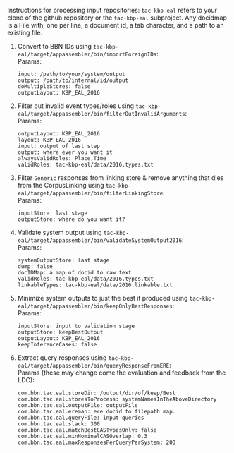 Instructions for processing input repositories:
`tac-kbp-eal` refers to your clone of the github repository or the `tac-kbp-eal` subproject.
Any docidmap is a File with, one per line, a document id, a tab character, and a path to an existing file.

1. Convert to BBN IDs using `tac-kbp-eal/target/appassembler/bin/importForeignIDs`:  
    Params:

    ```
    input: /path/to/your/system/output
    output: /path/to/internal/id/output
    doMultipleStores: false
    outputLayout: KBP_EAL_2016
    ```

2. Filter out invalid event types/roles using `tac-kbp-eal/target/appassembler/bin/filterOutInvalidArguments`:  
    Params:

    ```
    outputLayout: KBP_EAL_2016
    layout: KBP_EAL_2016
    input: output of last step
    output: where ever you want it
    alwaysValidRoles: Place,Time
    validRoles: tac-kbp-eal/data/2016.types.txt
    ```

3. Filter `Generic` responses from linking store & remove anything that dies from the CorpusLinking using `tac-kbp-eal/target/appassembler/bin/filterLinkingStore`:  
    Params:

    ```
    inputStore: last stage
    outputStore: where do you want it?
    ```
    
4. Validate system output using `tac-kbp-eal/target/appassembler/bin/validateSystemOutput2016`:  
    Params:

    ```
    systemOutputStore: last stage
    dump: false
    docIDMap: a map of docid to raw text
    validRoles: tac-kbp-eal/data/2016.types.txt
    linkableTypes: tac-kbp-eal/data/2016.linkable.txt
    ```
    
5. Minimize system outputs to just the best it produced using `tac-kbp-eal/target/appassembler/bin/keepOnlyBestResponses`:  
    Params:

    ```
    inputStore: input to validation stage
    outputStore: keepBestOutput
    outputLayout: KBP_EAL_2016
    keepInferenceCases: false
    ```
    
6. Extract query responses using `tac-kbp-eal/target/appassembler/bin/queryResponseFromERE`:  
    Params (these may change come the evaluation and feedback from the LDC):
    ```
    com.bbn.tac.eal.storeDir: /output/dir/of/keep/Best
    com.bbn.tac.eal.storesToProcess: systemNamesInTheAboveDirectory
    com.bbn.tac.eal.outputFile: outputFile
    com.bbn.tac.eal.eremap: ere docid to filepath map.
    com.bbn.tac.eal.queryFile: input queries
    com.bbn.tac.eal.slack: 300
    com.bbn.tac.eal.matchBestCASTypesOnly: false
    com.bbn.tac.eal.minNominalCASOverlap: 0.3
    com.bbn.tac.eal.maxResponsesPerQueryPerSystem: 200
    ```
